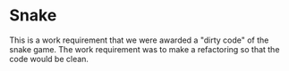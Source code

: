 # Snake

This is a work requirement that we were awarded a "dirty code" of the snake game. 
The work requirement was to make a refactoring so that the code would be clean.
